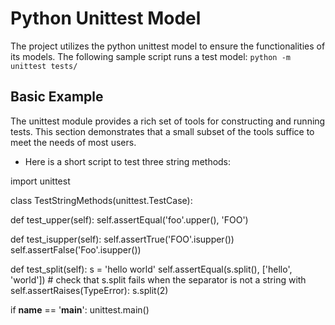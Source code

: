 # Python Unittest Model
The project utilizes the python unittest model to ensure the functionalities of its models. The following sample script runs a test model: ```python -m unittest tests/```
## Basic Example
The unittest module provides a rich set of tools for constructing and running tests. This section demonstrates that a small subset of the tools suffice to meet the needs of most users.

* Here is a short script to test three string methods:

import unittest

class TestStringMethods(unittest.TestCase):

  def test_upper(self):
      self.assertEqual('foo'.upper(), 'FOO')

  def test_isupper(self):
      self.assertTrue('FOO'.isupper())
      self.assertFalse('Foo'.isupper())

  def test_split(self):
      s = 'hello world'
      self.assertEqual(s.split(), ['hello', 'world'])
      # check that s.split fails when the separator is not a string
      with self.assertRaises(TypeError):
          s.split(2)

if __name__ == '__main__':
    unittest.main()
